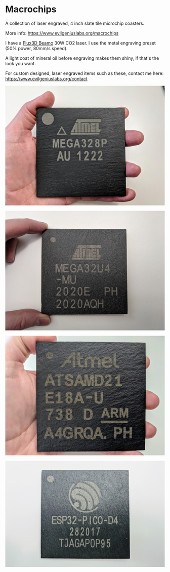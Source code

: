 # Macrochips

A collection of laser engraved, 4 inch slate tile microchip coasters.

More info: https://www.evilgeniuslabs.org/macrochips

I have a [Flux3D Beamo](https://flux3dp.com/beamo/) 30W CO2 laser. I use the metal engraving preset (50% power, 80mm/s speed).

A light coat of mineral oil before engraving makes them shiny, if that's the look you want.

For custom designed, laser engraved items such as these, contact me here: https://www.evilgeniuslabs.org/contact

![Atmel ATmega328P](atmel-atmega328p.jpg)

![Atmel ATmega32u4](atmel-atmega32u4.jpg)

![Atmel ATSAMD21](atmel-atsamd21.jpg)

![Espressif ESP32-PICO-D4](esp32-pico-d4.jpg)
